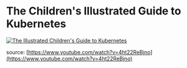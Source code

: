 # The Children's Illustrated Guide to Kubernetes

[![The Illustrated Children's Guide to Kubernetes](https://img.youtube.com/vi/4ht22ReBjno/0.jpg)](https://www.youtube.com/watch?v=4ht22ReBjno)

source: [https://www.youtube.com/watch?v=4ht22ReBjno](https://www.youtube.com/watch?v=4ht22ReBjno)
